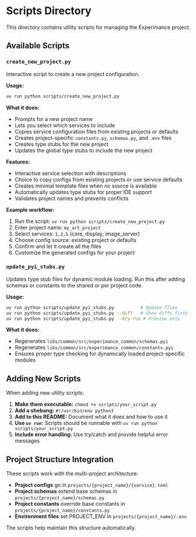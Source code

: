 # Scripts Directory

This directory contains utility scripts for managing the Experimance project.

## Available Scripts

### `create_new_project.py`
Interactive script to create a new project configuration.

**Usage:**
```bash
uv run python scripts/create_new_project.py
```

**What it does:**
- Prompts for a new project name
- Lets you select which services to include
- Copies service configuration files from existing projects or defaults
- Creates project-specific `constants.py`, `schemas.py`, and `.env` files
- Creates type stubs for the new project
- Updates the global type stubs to include the new project

**Features:**
- Interactive service selection with descriptions
- Choice to copy configs from existing projects or use service defaults
- Creates minimal template files when no source is available
- Automatically updates type stubs for proper IDE support
- Validates project names and prevents conflicts

**Example workflow:**
1. Run the script: `uv run python scripts/create_new_project.py`
2. Enter project name: `my_art_project`
3. Select services: `1,2,5` (core, display, image_server)
4. Choose config source: existing project or defaults
5. Confirm and let it create all the files
6. Customize the generated configs for your project

### `update_pyi_stubs.py`
Updates type stub files for dynamic module loading. Run this after adding schemas or constants to the shared or per project code.

**Usage:**
```bash
uv run python scripts/update_pyi_stubs.py          # Update files
uv run python scripts/update_pyi_stubs.py --diff   # Show diffs first
uv run python scripts/update_pyi_stubs.py --dry-run # Preview only
```

**What it does:**
- Regenerates `libs/common/src/experimance_common/schemas.pyi`
- Regenerates `libs/common/src/experimance_common/constants.pyi`
- Ensures proper type checking for dynamically loaded project-specific modules

## Adding New Scripts

When adding new utility scripts:

1. **Make them executable:** `chmod +x scripts/your_script.py`
2. **Add a shebang:** `#!/usr/bin/env python3`
3. **Add to this README:** Document what it does and how to use it
4. **Use `uv run`:** Scripts should be runnable with `uv run python scripts/your_script.py`
5. **Include error handling:** Use try/catch and provide helpful error messages

## Project Structure Integration

These scripts work with the multi-project architecture:

- **Project configs** go in `projects/{project_name}/{service}.toml`
- **Project schemas** extend base schemas in `projects/{project_name}/schemas.py`
- **Project constants** override base constants in `projects/{project_name}/constants.py`
- **Environment files** set PROJECT_ENV in `projects/{project_name}/.env`

The scripts help maintain this structure automatically.

